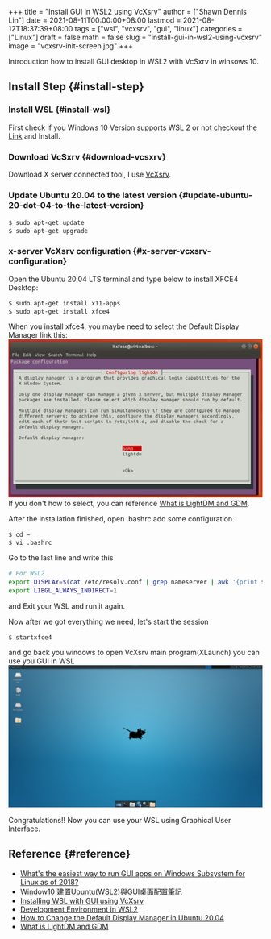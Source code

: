 +++
title = "Install GUI in WSL2 using VcXsrv"
author = ["Shawn Dennis Lin"]
date = 2021-08-11T00:00:00+08:00
lastmod = 2021-08-12T18:37:39+08:00
tags = ["wsl", "vcxsrv", "gui", "linux"]
categories = ["Linux"]
draft = false
math = false
slug = "install-gui-in-wsl2-using-vcxsrv"
image = "vcxsrv-init-screen.jpg"
+++

Introduction how to install GUI desktop in WSL2 with VcSxrv in winsows 10.  


## Install Step {#install-step}


### Install WSL {#install-wsl}

First check if you Windows 10 Version supports WSL 2 or not checkout the [Link](https://docs.microsoft.com/en-us/windows/wsl/install-win10) and Install.  


### Download VcSxrv {#download-vcsxrv}

Download X server connected tool, I use [VcXsrv](https://sourceforge.net/projects/vcxsrv/).  


### Update Ubuntu 20.04 to the latest version {#update-ubuntu-20-dot-04-to-the-latest-version}

```shell
$ sudo apt-get update
$ sudo apt-get upgrade
```


### x-server VcXsrv configuration {#x-server-vcxsrv-configuration}

Open the Ubuntu 20.04 LTS terminal and type below to install XFCE4 Desktop:  

```shell
$ sudo apt-get install x11-apps
$ sudo apt-get install xfce4
```

When you install xfce4, you maybe need to select the Default Display Manager link this:  
![](/ox-hugo/change-the-default-display-manager.png)  
If you don't how to select, you can reference [What is LightDM and GDM](https://unix.stackexchange.com/questions/131496/what-is-lightdm-and-gdm/131497#131497?newreg=7caa2cd48b7b447f8b612ca8a7a13c5a).  

After the installation finished, open .bashrc add some configuration.  

```shell
$ cd ~
$ vi .bashrc
```

Go to the last line and write this  

```bash
# For WSL2
export DISPLAY=$(cat /etc/resolv.conf | grep nameserver | awk '{print $2}'):0.0
export LIBGL_ALWAYS_INDIRECT=1
```

and Exit your WSL and run it again.  

Now after we got everything we need, let's start the session  

```shell
$ startxfce4
```

and go back you windows to open VcXsrv main program(XLaunch) you can use you GUI in WSL  
![](/ox-hugo/vcxsrv-init-screen.jpg)  

Congratulations!! Now you can use your WSL using Graphical User Interface.  


## Reference {#reference}

-   [What's the easiest way to run GUI apps on Windows Subsystem for Linux as of 2018?](https://askubuntu.com/questions/993225/whats-the-easiest-way-to-run-gui-apps-on-windows-subsystem-for-linux-as-of-2018)
-   [Window10 建置Ubuntu(WSL2)與GUI桌面配置筆記](https://s123600g.medium.com/window10-%E5%BB%BA%E7%BD%AEubuntu-wsl2-%E8%88%87gui%E6%A1%8C%E9%9D%A2%E9%85%8D%E7%BD%AE%E7%AD%86%E8%A8%98-58796915ed4d)
-   [Installing WSL with GUI using VcXsrv](https://medium.com/@dhanar.santika/installing-wsl-with-gui-using-vcxsrv-6f307e96fac0)
-   [Development Environment in WSL2](https://derkoe.dev/blog/development-environment-in-wsl2/)
-   [How to Change the Default Display Manager in Ubuntu 20.04](http://ubuntuhandbook.org/index.php/2020/07/change-default-display-manager-ubuntu-20-04/)
-   [What is LightDM and GDM](https://unix.stackexchange.com/questions/131496/what-is-lightdm-and-gdm/131497#131497)
